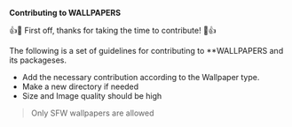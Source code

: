 **Contributing to WALLPAPERS**

:+1::tada: First off, thanks for taking the time to contribute! :tada::+1:

The following is a set of guidelines for contributing to **WALLPAPERS and its packageses.

- Add the necessary contribution according to the Wallpaper type.
- Make a new directory if needed
- Size and Image quality should be high

> Only SFW wallpapers are allowed
